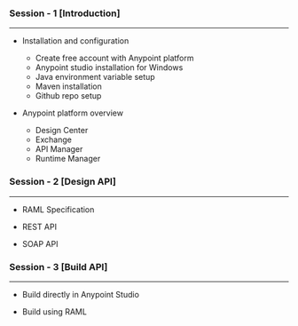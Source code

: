 ### Session - 1 [Introduction]
- - - -

* Installation and configuration

    * Create free account with Anypoint platform
    * Anypoint studio installation for Windows
    * Java environment variable setup
    * Maven installation
    * Github repo setup
    
* Anypoint platform overview

   *  Design Center
   *  Exchange
   *  API Manager
   *  Runtime Manager
   
### Session - 2 [Design API]
- - - -

* RAML Specification

* REST API

* SOAP API

### Session - 3 [Build API]
- - - -

* Build directly in Anypoint Studio

* Build using RAML


   
   

